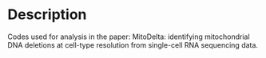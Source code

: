 # Description

Codes used for analysis in the paper: MitoDelta: identifying mitochondrial DNA deletions at cell-type resolution from single-cell RNA sequencing data.
